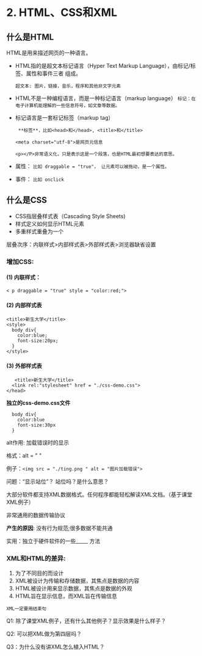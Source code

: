# 2. HTML、CSS和XML

## 什么是HTML
HTML是用来描述网页的一种语言。
- HTML指的是超文本标记语言（Hyper Text Markup Language），由标记/标签、属性和事件三者 组成。

  ```超文本: 图片，链接，音乐，程序和其他非文字元素```
- HTML不是一种编程语言，而是一种标记语言（markup language）
  ```标记：在电子计算机能理解的一些信息符号，如文章等数据。```

- 标记语言是一套标记标签（markup tag）

  ``` **标签**，比如<head>和</head>, <title>和</title>```

  ```<meta charset="utf-8">是网页元信息```

  ```<p></P>非常语义化，只是表示这是一个段落，也是HTML最初想要表达的意思。```

- 属性：
  ```比如 draggable = "true"， 让元素可以被拖动，是一个属性。```
- 事件：
  ```比如 onclick```


## 什么是CSS
- CSS指层叠样式表（Cascading Style Sheets)
- 样式定义如何显示HTML元素
- 多重样式重叠为一个

层叠次序：内联样式>内部样式表>外部样式表>浏览器缺省设置

### 增加CSS:  
#### (1) 内联样式：
  ```< p draggable = "true" style = "color:red;">```

#### (2) 内部样式表
  ```
  <title>新生大学</title>
  <style>
    body div{
      color:blue;
      font-size:20px;
    }
  </style>
  ```
#### (3) 外部样式表
  ```
    <title>新生大学</title>
    <link rel:"stylesheet" href = "./css-demo.css">
  </head>
  ```
 
**独立的css-demo.css文件**
  ```
    body div{
      color:blue
      font-size:30px 
    }
  ```

alt作用: 加载错误时的显示 

格式：alt = " "

例子：`<img src = "./ting.png " alt = "图片加载错误">`

问题：“显示站位”？ 站位吗？是什么意思？


大部分软件都支持XML数据格式。任何程序都能轻松解读XML文档。（基于课堂XML例子）

非常通用的数据传输协议

**产生的原因**: 没有行为规范;很多数据不能共通

实用：独立于硬件软件的一些_____ 方法

### XML和HTML的差异:
1. 为了不同目的而设计
2. XML被设计为传输和存储数据，其焦点是数据的内容
3. HTML被设计用来显示数据，其焦点是数据的外观
4. HTML旨在显示信息，而XML旨在传输信息

`XML一定要用结束句`

Q1: 除了课堂XML例子，还有什么其他例子？显示效果是什么样子？  

Q2: 可以把XML做为第四层吗？  

Q3：为什么没有讲XML怎么植入HTML？  



